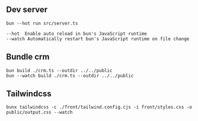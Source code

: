 ## Dev server

```
bun --hot run src/server.ts

--hot  Enable auto reload in bun's JavaScript runtime
--watch Automatically restart bun's JavaScript runtime on file change
```

## Bundle crm

```
bun build ./crm.ts --outdir ../../public
bun --watch build ./crm.ts --outdir ../../public
```

## Tailwindcss

```
bunx tailwindcss -c ./front/tailwind.config.cjs -i front/styles.css -o public/output.css --watch
```
